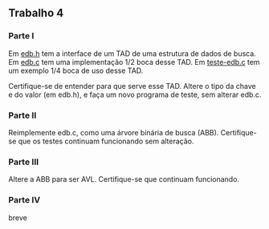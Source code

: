 ## Trabalho 4

### Parte I

Em [edb.h](edb.h) tem a interface de um TAD de uma estrutura de dados de busca.
Em [edb.c](edb.c) tem uma implementação 1/2 boca desse TAD.
Em [teste-edb.c](teste-edb.c) tem um exemplo 1/4 boca de uso desse TAD.

Certifique-se de entender para que serve esse TAD. Altere o tipo da chave e do valor (em edb.h), e faça um novo programa de teste, sem alterar edb.c.

### Parte II

Reimplemente edb.c, como uma árvore binária de busca (ABB).
Certifique-se que os testes continuam funcionando sem alteração.

### Parte III

Altere a ABB para ser AVL.
Certifique-se que continuam funcionando.

### Parte IV

breve
